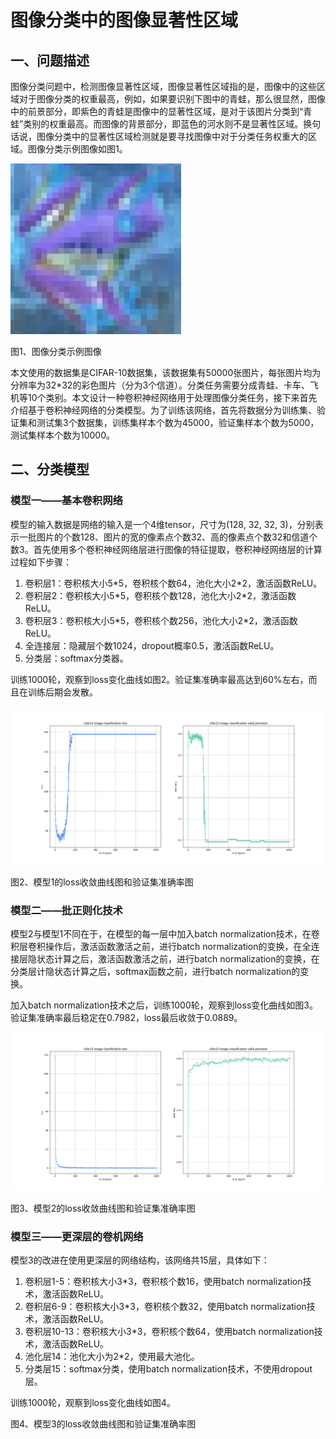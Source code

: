 # 图像分类中的图像显著性区域

## 一、问题描述

图像分类问题中，检测图像显著性区域，图像显著性区域指的是，图像中的这些区域对于图像分类的权重最高，例如，如果要识别下图中的青蛙，那么很显然，图像中的前景部分，即紫色的青蛙是图像中的显著性区域，是对于该图片分类到“青蛙”类别的权重最高。而图像的背景部分，即蓝色的河水则不是显著性区域。换句话说，图像分类中的显著性区域检测就是要寻找图像中对于分类任务权重大的区域。图像分类示例图像如图1。

![图像分类示例图像](/others/pictures/frog.png)

图1、图像分类示例图像

本文使用的数据集是CIFAR-10数据集，该数据集有50000张图片，每张图片均为分辨率为32*32的彩色图片（分为3个信道）。分类任务需要分成青蛙、卡车、飞机等10个类别。本文设计一种卷积神经网络用于处理图像分类任务，接下来首先介绍基于卷积神经网络的分类模型。为了训练该网络，首先将数据分为训练集、验证集和测试集3个数据集，训练集样本个数为45000，验证集样本个数为5000，测试集样本个数为10000。

## 二、分类模型

### 模型一——基本卷积网络

模型的输入数据是网络的输入是一个4维tensor，尺寸为(128, 32, 32, 3)，分别表示一批图片的个数128、图片的宽的像素点个数32、高的像素点个数32和信道个数3。首先使用多个卷积神经网络层进行图像的特征提取，卷积神经网络层的计算过程如下步骤：

1. 卷积层1：卷积核大小5\*5，卷积核个数64，池化大小2\*2，激活函数ReLU。
2. 卷积层2：卷积核大小5\*5，卷积核个数128，池化大小2\*2，激活函数ReLU。
3. 卷积层3：卷积核大小5\*5，卷积核个数256，池化大小2\*2，激活函数ReLU。
4. 全连接层：隐藏层个数1024，dropout概率0.5，激活函数ReLU。
5. 分类层：softmax分类器。

训练1000轮，观察到loss变化曲线如图2。验证集准确率最高达到60%左右，而且在训练后期会发散。

![model1](/others/pictures/cifar10-v1.png)

图2、模型1的loss收敛曲线图和验证集准确率图

### 模型二——批正则化技术

模型2与模型1不同在于，在模型的每一层中加入batch normalization技术，在卷积层卷积操作后，激活函数激活之前，进行batch normalization的变换，在全连接层隐状态计算之后，激活函数激活之前，进行batch normalization的变换，在分类层计隐状态计算之后，softmax函数之前，进行batch normalization的变换。

加入batch normalization技术之后，训练1000轮，观察到loss变化曲线如图3。验证集准确率最后稳定在0.7982，loss最后收敛于0.0889。

![model2](/others/pictures/cifar10-v2.png) 

图3、模型2的loss收敛曲线图和验证集准确率图

### 模型三——更深层的卷机网络

模型3的改进在使用更深层的网络结构，该网络共15层，具体如下：

1. 卷积层1-5：卷积核大小3\*3，卷积核个数16，使用batch normalization技术，激活函数ReLU。
2. 卷积层6-9：卷积核大小3\*3，卷积核个数32，使用batch normalization技术，激活函数ReLU。
3. 卷积层10-13：卷积核大小3\*3，卷积核个数64，使用batch normalization技术，激活函数ReLU。
4. 池化层14：池化大小为2\*2，使用最大池化。
5. 分类层15：softmax分类，使用batch normalization技术，不使用dropout层。

训练1000轮，观察到loss变化曲线如图4。

图4、模型3的loss收敛曲线图和验证集准确率图